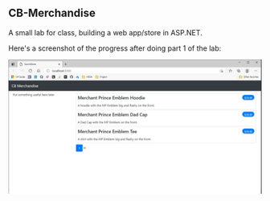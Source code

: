## CB-Merchandise
A small lab for class, building a web app/store in ASP.NET. 

Here's a screenshot of the progress after doing part 1 of the lab:

![Progress](https://github.com/merchp/CB-Merchandise/blob/d2c30325296a54cd8b67ad6c3aad648301636e0e/SportsStore%20Lab%20SS%201.JPG)
